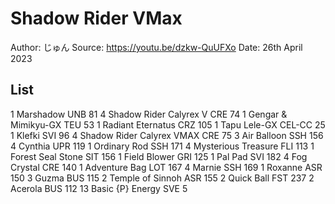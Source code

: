 # Shadow Rider VMax

Author: じゅん
Source: <https://youtu.be/dzkw-QuUFXo>
Date: 26th April 2023

## List

1 Marshadow UNB 81
4 Shadow Rider Calyrex V CRE 74
1 Gengar & Mimikyu-GX TEU 53
1 Radiant Eternatus CRZ 105
1 Tapu Lele-GX CEL-CC 25
1 Klefki SVI 96
4 Shadow Rider Calyrex VMAX CRE 75
3 Air Balloon SSH 156
4 Cynthia UPR 119
1 Ordinary Rod SSH 171
4 Mysterious Treasure FLI 113
1 Forest Seal Stone SIT 156
1 Field Blower GRI 125
1 Pal Pad SVI 182
4 Fog Crystal CRE 140
1 Adventure Bag LOT 167
4 Marnie SSH 169
1 Roxanne ASR 150
3 Guzma BUS 115
2 Temple of Sinnoh ASR 155
2 Quick Ball FST 237
2 Acerola BUS 112
13 Basic {P} Energy SVE 5
